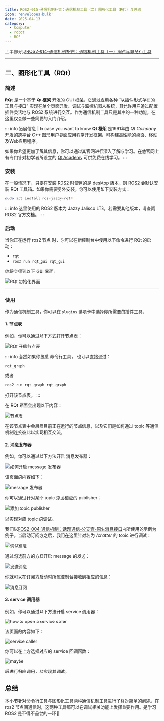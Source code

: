 ```yaml
---
title: ROS2-015-通信机制补完：通信机制工具（二）图形化工具（RQt）与总结
icon: 'envelopes-bulk'
date: 2025-04-13
category:
  - Computer
  - robot
  - ROS
---
```


上半部分见[ROS2-014-通信机制补完：通信机制工具（一）综述与命令行工具](2025_04_12.md)

---

## 二、图形化工具（RQt）

### 简述

**RQt** 是一个基于 **Qt 框架** 开发的 GUI 框架。它通过应用各种 “以插件形式存在的工具与接口” 实现在单个页面开发、调试与监控机器人系统，其允许用户通过配置插件灵活地与 ROS2 系统进行交互。作为通信机制工具只是其中的一种功能，在这里仅会做一些简要的入门介绍。

::: info 拓展信息 | In case you want to know
**Qt 框架** 是1991年由 *Qt Company* 开发的跨平台 C++ 图形用户界面应用程序开发框架，可构建高性能的桌面、移动及Web应用程序。

如果你希望更加了解其信息，你可以通过其官网进行深入了解与学习。在他官网上有专门针对初学者所设立的 [Qt Academy](https://www.qt.io/academy) 可供免费在线学习。
:::

### 安装

在一般情况下，只要在安装 ROS2 时使用的是 desktop 版本，则 ROS2 会默认安装 RQt 工具箱。如果你需要另外安装，你可以使用如下安装方式：

```bash
sudo apt install ros-jazzy-rqt*
```

::: info
这里使用的 ROS2 版本为 Jazzy Jalisco LTS，若需要其他版本，请查阅 ROS2 官方文档。
:::

### 启动

当你正在运行 ros2 节点 时，你可以在新控制台中使用以下命令进行 RQt 的启动：

- `rqt`
- `ros2 run rqt_gui rqt_gui`

你将会得到以下 GUI 界面:

![RQt 初始化界面](./assets/rqt_0001.png)

---

### 使用

作为通信机制工具，你可以在 `plugins` 选项卡中选择你所需要的插件工具。

#### 1. 节点表

例如，你可以通过以下方式打开节点表：

![RQt 开启节点表](./assets/rqt_0002.png)

::: info
当然如果你熟悉 命令行工具， 也可以直接通过：

```bash
rqt_graph
```

或者

```bash
ros2 run rqt_graph rqt_graph
```

打开该节点表。
:::

在 RQt 界面会出现以下内容：

![节点表](./assets/rqt_0003.png)

在该节点表中会展示目前正在运行的节点信息，以及它们是如何通过 topic 等通信机制连接彼此以实现相互交流。

#### 2. 消息发布器

例如，你可以通过以下方法开启 消息发布器：

![如何开启 message 发布器](./assets/rqt_0004.png)

该页面的内容如下：

![message 发布器](./assets/rqt_0005.png)

你可以通过针对某个 topic 添加相应的 publisher：

![添加 topic publisher](./assets/rqt_0006.png)

以实现对应 topic 的调试。

我们以[ROS2-004-通信机制：话题通信-分支壹-原生消息接口](../co_me/2024_09_22.md)内所使用的示例为例子。当启动订阅方之后，我们在这里针对名为 */chatter* 的 topic 进行调试：

![调试信息](./assets/rqt_0007.png)

通过勾选前方的方框开启 message 的发送：

![发送消息](./assets/rqt_0008.png)

你就可以在订阅方启动时所属控制台接收到相应的信息：

![消息订阅](./assets/rqt_0009.png)

#### 3. service 调用器

例如，你可以通过以下方法开启 service 调用器：

![how to open a service caller](./assets/rqt_0010.png)

该页面的内容如下：

![service caller](./assets/rqt_0011.png)

你可以在上方选择对应的 service 回调函数：

![maybe](./assets/rqt_0012.png)

后进行相应调用，以实现其调试。

## 总结

本小节针对命令行工具与图形化工具两种通信机制工具进行了相对简单的阐述。在 ros2 节点间通信时，这两种工具都可以在调试相关功能上发挥重要作用。是学习 ROS2 是不得不品尝的一环🤣
